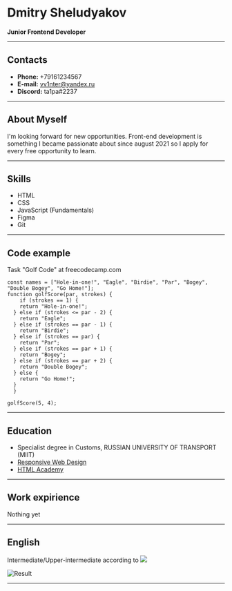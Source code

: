 # Dmitry Sheludyakov

**Junior Frontend Developer**

---

## Contacts

* **Phone:** +79161234567
* **E-mail:** vv1nter@yandex.ru
* **Discord:** ta1pa#2237

---

## About Myself 

I'm looking forward for new opportunities. Front-end development is something I became passionate about since august 2021 so I apply for every free opportunity to learn. 

---

## Skills

* HTML
* CSS
* JavaScript (Fundamentals)
* Figma
* Git

---

## Code example

Task "Golf Code" at freecodecamp.com
```
const names = ["Hole-in-one!", "Eagle", "Birdie", "Par", "Bogey", "Double Bogey", "Go Home!"];
function golfScore(par, strokes) {
    if (strokes == 1) {
    return "Hole-in-one!";
  } else if (strokes <= par - 2) {
    return "Eagle";
  } else if (strokes == par - 1) {
    return "Birdie";
  } else if (strokes == par) {
    return "Par";
  } else if (strokes == par + 1) {
    return "Bogey";
  } else if (strokes == par + 2) {
    return "Double Bogey";
  } else {
    return "Go Home!";
  }
  }

golfScore(5, 4);
```

---
## Education

* Specialist degree in Customs, RUSSIAN UNIVERSITY OF TRANSPORT (MIIT)
* [Responsive Web Design](https://www.freecodecamp.org/certification/ta1pa/responsive-web-design "Developer Certification at freecodecamp.com")
* [HTML Academy](https://htmlacademy.ru/ "HTML Academy") 

---

## Work expirience

Nothing yet

---

## English

Intermediate/Upper-intermediate according to [![](https://a.storyblok.com/f/71234/103x24/da9ab91cbd/efset-logo_black.svg)](https://www.efset.org/ "EFSET")

![Result](https://i.postimg.cc/cJRhmL2X/image.png "Result")

---




